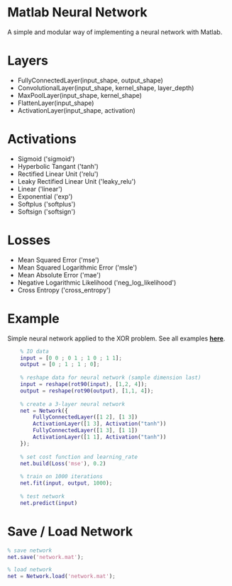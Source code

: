 # Matlab Neural Network

A simple and modular way of implementing a neural network with Matlab.

# Layers

* FullyConnectedLayer(input_shape, output_shape)
* ConvolutionalLayer(input_shape, kernel_shape, layer_depth)
* MaxPoolLayer(input_shape, kernel_shape)
* FlattenLayer(input_shape)
* ActivationLayer(input_shape, activation)

# Activations

* Sigmoid ('sigmoid')
* Hyperbolic Tangant ('tanh')
* Rectified Linear Unit ('relu')
* Leaky Rectified Linear Unit ('leaky_relu')
* Linear ('linear')
* Exponential ('exp')
* Softplus ('softplus')
* Softsign ('softsign')

# Losses

* Mean Squared Error ('mse')
* Mean Squared Logarithmic Error ('msle')
* Mean Absolute Error ('mae')
* Negative Logarithmic Likelihood ('neg_log_likelihood')
* Cross Entropy ('cross_entropy')

# Example
Simple neural network applied to the XOR problem. See all examples **[here](https://github.com/OmarAflak/matlab-neural-network/blob/master/examples)**.

```matlab
    % IO data
    input = [0 0 ; 0 1 ; 1 0 ; 1 1];
    output = [0 ; 1 ; 1 ; 0];
    
    % reshape data for neural network (sample dimension last)
    input = reshape(rot90(input), [1,2, 4]);
    output = reshape(rot90(output), [1,1, 4]);
    
    % create a 3-layer neural network
    net = Network({
        FullyConnectedLayer([1 2], [1 3])
        ActivationLayer([1 3], Activation("tanh"))
        FullyConnectedLayer([1 3], [1 1])
        ActivationLayer([1 1], Activation("tanh"))
    });
    
    % set cost function and learning_rate
    net.build(Loss('mse'), 0.2)
    
    % train on 1000 iterations
    net.fit(input, output, 1000);
    
    % test network
    net.predict(input)
```

# Save / Load Network

```matlab
% save network
net.save('network.mat');

% load network
net = Network.load('network.mat');
```
